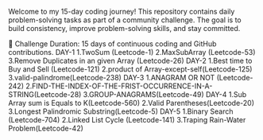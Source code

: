Welcome to my 15-day coding journey! This repository contains daily problem-solving tasks as part of a community challenge. The goal is to build consistency, improve problem-solving skills, and stay committed.

📅 Challenge Duration:
15 days of continuous coding and GitHub contributions.
DAY-1
1.TwoSum (Leetcode-1)
2.MaxSubArray (Leetcode-53)
3.Remove Duplicates in an given Array (Leetcode-26)
DAY-2
1.Best time to Buy and Sell (Leetcode-121)
2.product of Array-except-self(Leetcode-125)
3.valid-palindrome(Leetcode-238)
DAY-3
1.ANAGRAM OR NOT (Leetcode-242)
2.FIND-THE-INDEX-OF-THE-FRIST-OCCURRENCE-IN-A-STRING(Leetcode-28)
3.GROUP-ANAGRAMS(Leetcode-49)
DAY-4
1.Sub Array sum is Equals to K(Leetcode-560)
2.Valid Parentheses(Leetcode-20)
3.Longest Palindromic Substring(Leetcode-5)
DAY-5
1.Binary Search (Leetcode-704)
2.Linked List Cycle (Leetcode-141)
3.Traping Rain-Water Problem(Leetcode-42)
